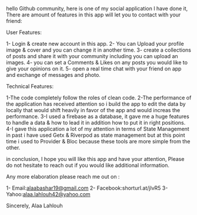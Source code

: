 hello Github community,
here is one of my social application I have done it,
There are amount of features in this app will let you to contact with your friend:

User Features:

1- Login & create new account in this app.
2- You can Upload your profile image & cover and you can change it in another time.
3- create a collections of posts and share it with your community including you can upload an images.
4- you can set a Comments & Likes on any posts you would like to give your opinions on it. 
5- open a real time chat with your friend on app and exchange of messages and photo.

Technical Features:

1-The code completely follow the roles of clean code.
2-The performance of the application has received attention so i build the app to edit the data by locally that would shift heavily in favor of the app and would increas the performance.
3-I used a firebase as a database, it gave me a huge features to handle a data & how to lead it in addition how to put it in right positions.
4-I gave this application a lot of my attention in terms of State Management in past i have used Getx & Riverpod as state management but at this point time i used to Provider & Bloc because these tools are more simple from the other.

in conclusion, I hope you will like this app and have your attention,
Please do not hesitate to reach out if you would like additional information.

Any more elaboration please reach me out on :

1- Email:alaabashar19@gmail.com
2- Facebook:shorturl.at/jlvR5
3- Yahoo:alaa.lahlouh42@yahoo.com

Sincerely, Alaa Lahlouh
